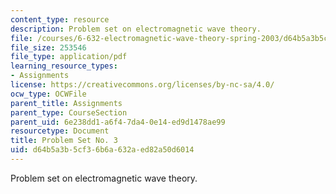 ```yaml
---
content_type: resource
description: Problem set on electromagnetic wave theory.
file: /courses/6-632-electromagnetic-wave-theory-spring-2003/d64b5a3b5cf36b6a632aed82a50d6014_ps3.pdf
file_size: 253546
file_type: application/pdf
learning_resource_types:
- Assignments
license: https://creativecommons.org/licenses/by-nc-sa/4.0/
ocw_type: OCWFile
parent_title: Assignments
parent_type: CourseSection
parent_uid: 6e238dd1-a6f4-7da4-0e14-ed9d1478ae99
resourcetype: Document
title: Problem Set No. 3
uid: d64b5a3b-5cf3-6b6a-632a-ed82a50d6014
---
```

Problem set on electromagnetic wave theory.